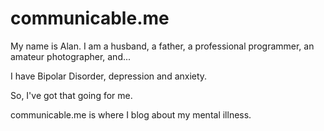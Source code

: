 communicable.me
======================

My name is Alan. I am a husband, a father, a professional programmer, an amateur photographer, and...

I have Bipolar Disorder, depression and anxiety.

So, I've got that going for me.

communicable.me is where I blog about my mental illness.
